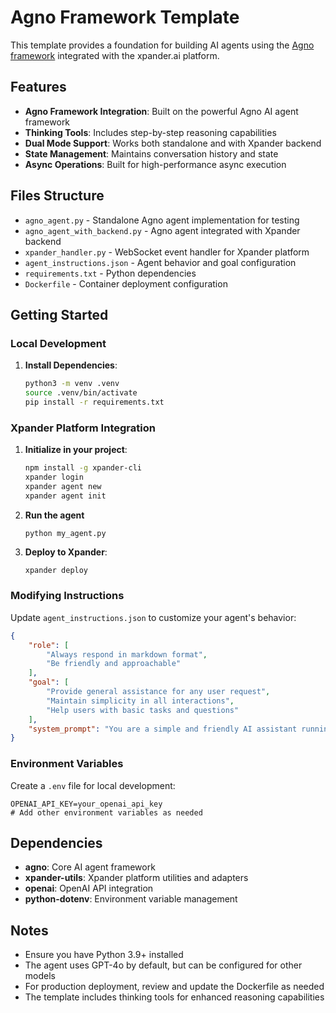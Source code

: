 # Agno Framework Template

This template provides a foundation for building AI agents using the [Agno framework](https://github.com/xpander-ai/agno) integrated with the xpander.ai platform.

## Features

- **Agno Framework Integration**: Built on the powerful Agno AI agent framework
- **Thinking Tools**: Includes step-by-step reasoning capabilities
- **Dual Mode Support**: Works both standalone and with Xpander backend
- **State Management**: Maintains conversation history and state
- **Async Operations**: Built for high-performance async execution

## Files Structure

- `agno_agent.py` - Standalone Agno agent implementation for testing
- `agno_agent_with_backend.py` - Agno agent integrated with Xpander backend
- `xpander_handler.py` - WebSocket event handler for Xpander platform
- `agent_instructions.json` - Agent behavior and goal configuration
- `requirements.txt` - Python dependencies
- `Dockerfile` - Container deployment configuration

## Getting Started

### Local Development

1. **Install Dependencies**:
   ```bash
   python3 -m venv .venv
   source .venv/bin/activate
   pip install -r requirements.txt
   ```
### Xpander Platform Integration

1. **Initialize in your project**:
   ```bash
   npm install -g xpander-cli
   xpander login
   xpander agent new
   xpander agent init
   ```

2. **Run the agent**
   ```
   python my_agent.py
   ```

3. **Deploy to Xpander**:
   ```bash
   xpander deploy
   ```

### Modifying Instructions

Update `agent_instructions.json` to customize your agent's behavior:

```json
{
    "role": [
        "Always respond in markdown format",
        "Be friendly and approachable"
    ],
    "goal": [
        "Provide general assistance for any user request",
        "Maintain simplicity in all interactions",
        "Help users with basic tasks and questions"
    ],
    "system_prompt": "You are a simple and friendly AI assistant running with Agno Framework and xpander.ai Backend!."
}
```

### Environment Variables

Create a `.env` file for local development:

```env
OPENAI_API_KEY=your_openai_api_key
# Add other environment variables as needed
```

## Dependencies

- **agno**: Core AI agent framework
- **xpander-utils**: Xpander platform utilities and adapters
- **openai**: OpenAI API integration
- **python-dotenv**: Environment variable management

## Notes

- Ensure you have Python 3.9+ installed
- The agent uses GPT-4o by default, but can be configured for other models
- For production deployment, review and update the Dockerfile as needed
- The template includes thinking tools for enhanced reasoning capabilities